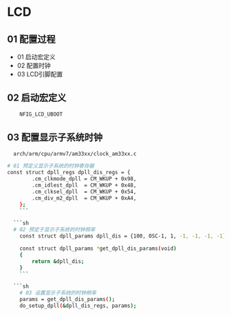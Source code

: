 # LCD
## 01 配置过程
* 01 启动宏定义
* 02 配置时钟
* 03 LCD引脚配置

## 02 启动宏定义
```sh
    NFIG_LCD_UBOOT
```

## 03 配置显示子系统时钟
```sh
  arch/arm/cpu/armv7/am33xx/clock_am33xx.c
```

```sh
# 01 预定义显示子系统的时钟寄存器
const struct dpll_regs dpll_dis_regs = {
		.cm_clkmode_dpll = CM_WKUP + 0x98,
		.cm_idlest_dpll  = CM_WKUP + 0x48,
		.cm_clksel_dpll  = CM_WKUP + 0x54,
		.cm_div_m2_dpll  = CM_WKUP + 0xA4,
	};
	```

  ```sh
  # 02 预定于显示子系统的时钟频率
	const struct dpll_params dpll_dis = {100, OSC-1, 1, -1, -1, -1, -1};

	const struct dpll_params *get_dpll_dis_params(void)
	{
		return &dpll_dis;
	}
	```

  ```sh
    # 03 设置显示子系统的时钟频率
    params = get_dpll_dis_params();
    do_setup_dpll(&dpll_dis_regs, params);
  ```
